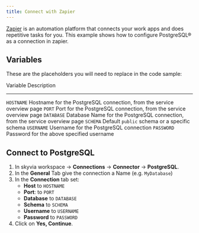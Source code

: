 ```yaml
---
title: Connect with Zapier
---
```


[Zapier](https://zapier.com/) is an automation platform that connects
your work apps and does repetitive tasks for you. This example shows how
to configure PostgreSQL® as a connection in zapier.

## Variables

These are the placeholders you will need to replace in the code sample:

  Variable     Description
  ------------ -----------------------------------------------------------------------------
  `HOSTNAME`   Hostname for the PostgreSQL connection, from the service overview page
  `PORT`       Port for the PostgreSQL connection, from the service overview page
  `DATABASE`   Database Name for the PostgreSQL connection, from the service overview page
  `SCHEMA`     Default `public` schema or a specific schema
  `USERNAME`   Username for the PostgreSQL connection
  `PASSWORD`   Password for the above specified username

## Connect to PostgreSQL

1.  In skyvia workspace -\> **Connections** -\> **Connector** -\>
    **PostgreSQL**.
2.  In the **General** Tab give the connection a Name (e.g.
    `MyDatabase`)
3.  In the **Connection** tab set:
    -   **Host** to `HOSTNAME`
    -   **Port**: to `PORT`
    -   **Database** to `DATABASE`
    -   **Schema** to `SCHEMA`
    -   **Username** to `USERNAME`
    -   **Password** to `PASSWORD`
4.  Click on **Yes, Continue**.
